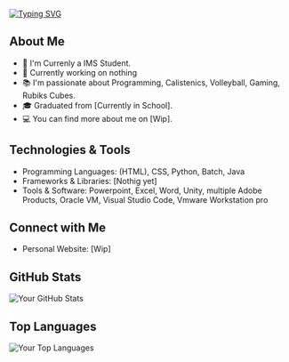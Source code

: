 [![Typing SVG](https://readme-typing-svg.demolab.com?font=Source+Code+Pro&weight=800&size=30&pause=500&color=BDE9F7&background=FFFFFF00&multiline=true&random=false&width=435&lines=Hello%2C+I'm+%40melodingo!%F0%9F%91%8B;Studying%3A;IT+specialist+application+development)](https://git.io/typing-svg)



## About Me

- 🌱 I'm Currenly a IMS Student.
- 💼 Currently working on nothing
- 📚 I'm passionate about Programming, Calistenics, Volleyball, Gaming, Rubiks Cubes.
- 🎓 Graduated from [Currently in School].
- 💻 You can find more about me on [Wip].

## Technologies & Tools

- Programming Languages: (HTML), CSS, Python, Batch, Java
- Frameworks & Libraries: [Nothig yet]
- Tools & Software: Powerpoint, Excel, Word, Unity, multiple Adobe Products, Oracle VM, Visual Studio Code, Vmware Workstation pro

## Connect with Me

- Personal Website: [Wip]

## GitHub Stats

![Your GitHub Stats](https://github-readme-stats.vercel.app/api?username=melodingo&show_icons=true&theme=radical)

## Top Languages

![Your Top Languages](https://github-readme-stats.vercel.app/api/top-langs/?username=melodingo&layout=compact&theme=radical)

